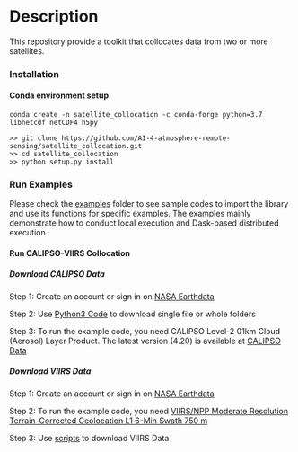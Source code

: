 # Description
This repository provide a toolkit that collocates data from two or more satellites.


### Installation
#### Conda environment setup
```
conda create -n satellite_collocation -c conda-forge python=3.7 libnetcdf netCDF4 h5py

>> git clone https://github.com/AI-4-atmosphere-remote-sensing/satellite_collocation.git
>> cd satellite_collocation
>> python setup.py install
```
### Run Examples
Please check the [examples](examples) folder to see sample codes to import the library and use its functions for specific examples. The examples mainly demonstrate how to conduct local execution and Dask-based distributed execution. 

#### Run CALIPSO-VIIRS Collocation
##### Download CALIPSO Data
Step 1: Create an account or sign in on [NASA Earthdata](https://urs.earthdata.nasa.gov/)

Step 2: Use [Python3 Code](https://forum.earthdata.nasa.gov/viewtopic.php?f=7&t=2330&sid=cbc21236b1005808dbe9dbacf066c027) to download single file or whole folders

Step 3: To run the example code, you need CALIPSO Level-2 01km Cloud (Aerosol) Layer Product. The latest version (4.20) is available at [CALIPSO Data](https://asdc.larc.nasa.gov/data/CALIPSO/LID_L2_01kmCLay-Standard-V4-20/)

##### Download VIIRS Data
Step 1: Create an account or sign in on [NASA Earthdata](https://urs.earthdata.nasa.gov/)

Step 2: To run the example code, you need [VIIRS/NPP Moderate Resolution Terrain-Corrected Geolocation L1 6-Min Swath 750 m](https://ladsweb.modaps.eosdis.nasa.gov/archive/allData/5200/VNP03MOD/)

Step 3: Use [scripts](https://ladsweb.modaps.eosdis.nasa.gov/tools-and-services/data-download-scripts/#python) to download VIIRS Data
